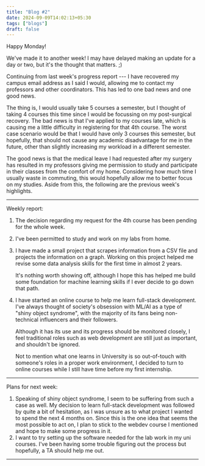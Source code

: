 ```yaml
---
title: "Blog #2"
date: 2024-09-09T14:02:13+05:30
tags: ["blogs"]
draft: false
---
```


Happy Monday!

We've made it to another week! I may have delayed making an update for a day or two, but it's the thought that matters. ;)

Continuing from last week's progress report --- I have recovered my campus email address as I said I would, allowing me to contact my professors and other coordinators. This has led to one bad news and one good news. 

The thing is, I would usually take 5 courses a semester, but I thought of taking 4 courses this time since I would be focussing on my post-surgical recovery. The bad news is that I've applied to my courses late, which is causing me a little difficulty in registering for that 4th course. The worst case scenario would be that I would have only 3 courses this semester, but hopefully, that should not cause any academic disadvantage for me in the future, other than slightly increasing my workload in a different semester.

The good news is that the medical leave I had requested after my surgery has resulted in my professors giving me permission to study and participate in their classes from the comfort of my home. Considering how much time I usually waste in commuting, this would hopefully allow me to better focus on my studies. Aside from this, the following are the previous week's highlights.

---
Weekly report:
1. The decision regarding my request for the 4th course has been pending for the whole week.
2. I've been permitted to study and work on my labs from home.
3. I have made a small project that scrapes information from a CSV file and projects the information on a graph. Working on this project helped me revise some data analysis skills for the first time in almost 2 years. 
   
   It's nothing worth showing off, although I hope this has helped me build some foundation for machine learning skills if I ever decide to go down that path.
4. I have started an online course to help me learn full-stack development. I've always thought of society's obsession with ML/AI as a type of "shiny object syndrome", with the majority of its fans being non-technical influencers and their followers.
   
   Although it has its use and its progress should be monitored closely, I feel traditional roles such as web development are still just as important, and shouldn't be ignored.    
   
   Not to mention what one learns in University is so out-of-touch with someone's roles in a proper work environment, I decided to turn to online courses while I still have time before my first internship.
---
Plans for next week:
1. Speaking of shiny object syndrome, I seem to be suffering from such a case as well. My decision to learn full-stack development was followed by quite a bit of hesitation, as I was unsure as to what project I wanted to spend the next 4 months on. Since this is the one idea that seems the most possible to act on, I plan to stick to the webdev course I mentioned and hope to make some progress in it.
2. I want to try setting up the software needed for the lab work in my uni courses. I've been having some trouble figuring out the process but hopefully, a TA should help me out.
---